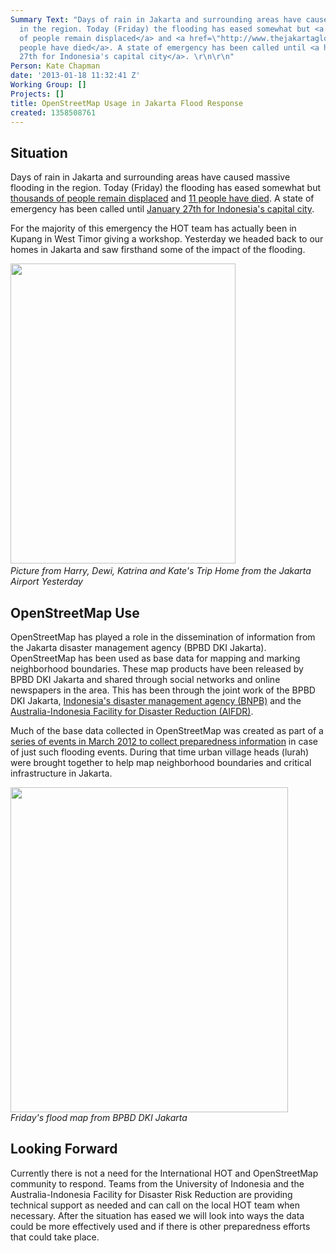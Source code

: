 ```yaml
---
Summary Text: "Days of rain in Jakarta and surrounding areas have caused massive flooding
  in the region. Today (Friday) the flooding has eased somewhat but <a href=\"http://www.thejakartaglobe.com/home/floods-ease-in-jakarta-thousands-left-homeless/566178\">thousands
  of people remain displaced</a> and <a href=\"http://www.thejakartaglobe.com/home/eleven-dead-as-floods-swamp-central-jakarta/566162\">11
  people have died</a>. A state of emergency has been called until <a href=\"http://www.thejakartapost.com/news/2013/01/18/state-emergency-jakarta.html\">January
  27th for Indonesia's capital city</a>. \r\n\r\n"
Person: Kate Chapman
date: '2013-01-18 11:32:41 Z'
Working Group: []
Projects: []
title: OpenStreetMap Usage in Jakarta Flood Response
created: 1358508761
---
```

<h2>Situation</h2><p>Days of rain in Jakarta and surrounding areas have caused massive flooding in the region. Today (Friday) the flooding has eased somewhat but <a href="http://www.thejakartaglobe.com/home/floods-ease-in-jakarta-thousands-left-homeless/566178">thousands of people remain displaced</a> and <a href="http://www.thejakartaglobe.com/home/eleven-dead-as-floods-swamp-central-jakarta/566162">11 people have died</a>. A state of emergency has been called until <a href="http://www.thejakartapost.com/news/2013/01/18/state-emergency-jakarta.html">January 27th for Indonesia's capital city</a>.</p><p>For the majority of this emergency the HOT team has actually been in Kupang in West Timor giving a workshop. Yesterday we headed back to our homes in Jakarta and saw firsthand some of the impact of the flooding. </p><p><img class="image-large" style="vertical-align: baseline;" title="Picture from Harry, Dewi, Katrina and Kate's Trip Home from the Jakarta Airport Yesterday" src="/sites/default/files/styles/large/public/flooding_0.jpg?itok=t5VP5vtg" alt="" width="360" height="480"><em><br>Picture from Harry, Dewi, Katrina and Kate's Trip Home from the Jakarta Airport Yesterday</em></p><h2>OpenStreetMap Use</h2><p>OpenStreetMap has played a role in the dissemination of information from the Jakarta disaster management agency (BPBD DKI Jakarta). OpenStreetMap has been used as base data for mapping and marking neighborhood boundaries. These map products have been released by BPBD DKI Jakarta and shared through social networks and online newspapers in the area. This has been through the joint work of the BPBD DKI Jakarta, <a href="http://www.bnpb.go.id/">Indonesia's disaster management agency (BNPB)</a> and the <a href="http://aifdr.org">Australia-Indonesia Facility for Disaster Reduction (AIFDR)</a>.</p><p>Much of the base data collected in OpenStreetMap was created as part of a <a href="http://hot.openstreetmap.org/updates/Jakarta_best_community_mapped_for_preparedness">series of events in March 2012 to collect preparedness information</a> in case of just such flooding events. During that time urban village heads (lurah) were brought together to help map neighborhood boundaries and critical infrastructure in Jakarta.&nbsp;</p><p><em><img title="Friday's flood map from BPBD DKI Jakarta" src="/sites/default/files/bpbd_map_0.jpg" alt="" width="444" height="520"><br>Friday's flood map from BPBD DKI Jakarta</em></p><h2>Looking Forward</h2><p>Currently there is not a need for the International HOT and OpenStreetMap community to respond. Teams from the University of Indonesia and the Australia-Indonesia Facility for Disaster Risk Reduction are providing technical support as needed and can call on the local HOT team when necessary. After the situation has eased we will look into ways the data could be more effectively used and if there is other preparedness efforts that could take place.</p>
